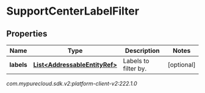 # SupportCenterLabelFilter


## Properties

| Name | Type | Description | Notes |
| ------------ | ------------- | ------------- | ------------- |
| **labels** | [**List&lt;AddressableEntityRef&gt;**](AddressableEntityRef) | Labels to filter by. |  [optional] |




_com.mypurecloud.sdk.v2:platform-client-v2:222.1.0_
